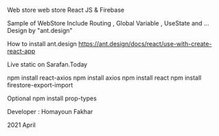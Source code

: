 Web store web store
React JS & Firebase


Sample of WebStore
Include Routing , Global Variable , UseState and ... 
Design by "ant.design"


How to install ant.design
https://ant.design/docs/react/use-with-create-react-app


Live static on
Sarafan.Today

npm install react-axios
npm install axios
npm install react
npm install firestore-export-import

Optional
npm install prop-types


Developer :
Homayoun Fakhar

2021 April